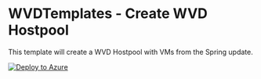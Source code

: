 # WVDTemplates - Create WVD Hostpool

This template will create a WVD Hostpool with VMs from the Spring update.

[![Deploy to Azure](https://aka.ms/deploytoazurebutton)](https://portal.azure.com/#create/Microsoft.Template/uri/https%3A%2F%2Fraw.githubusercontent.com%2Fmichawets%2FWVDTemplates%2Fmaster%2FWorkspace%2Fazuredeploy.json)
